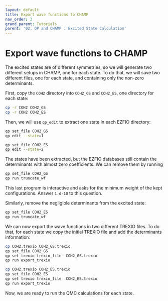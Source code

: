 ```yaml
---
layout: default
title: Export wave functions to CHAMP
nav_order: 3
grand_parent: Tutorials
parent: '02. QP and CHAMP : Excited State Calculation'
---
```


# Export wave functions to CHAMP

The excited states are of different symmetries, so we will generate two
different setups in CHAMP, one for each state. To do that, we will save
two different files, one for each state, and containing only the
non-zero determinants.

First, copy the `COH2` directory into `COH2_GS` and `COH2_ES`, one
directory for each state:

```bash
cp -r COH2 COH2_GS
cp -r COH2 COH2_ES
```

Then, we will use `qp_edit` to extract one state in each EZFIO
directory:

```bash
qp set_file COH2_GS
qp edit --state=1

qp set_file COH2_ES
qp edit --state=2
```

The states have been extracted, but the EZFIO databases still contain
the determinants with almost zero coefficients. We can remove them by
running

```bash
qp set_file COH2_GS
qp run truncate_wf
```

This last program is interactive and asks for the minimum weight of the
kept configurations. Answer `1.d-10` to this question.

Similarly, remove the negligible determinants from the excited state:

```bash
qp set_file COH2_ES
qp run truncate_wf
```

We can now export the wave functions in two different TREXIO files. To
do that, for each state we copy the initial TREXIO file and add the
determinants information:

```bash
cp COH2.trexio COH2_GS.trexio
qp set_file COH2_GS
qp set trexio trexio_file  COH2_GS.trexio
qp run export_trexio
```

```bash
cp COH2.trexio COH2_ES.trexio
qp set_file COH2_ES
qp set trexio trexio_file  COH2_ES.trexio
qp run export_trexio
```

Now, we are ready to run the QMC calculations for each state.
